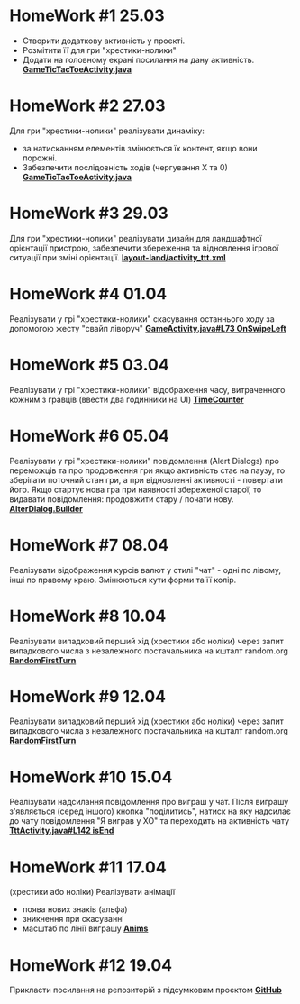 # HomeWork #1 25.03
- Створити додаткову активність у проєкті.
- Розмітити її  для гри "хрестики-нолики"
- Додати на головному екрані посилання на дану активність.
<a href="https://github.com/AntonDegt/Android-PV111/blob/48a3b73638cae71e921a3a840eda6e3c6b5c4687/app/src/main/java/step/learning/android111/GameTicTacToeActivity.java">**GameTicTacToeActivity.java**</a>



# HomeWork #2 27.03
Для гри "хрестики-нолики" реалізувати динаміку: 
- за натисканням елементів змінюється їх контент, якщо вони порожні.
- Забезпечити послідовність ходів (чергування Х та 0)
<a href="https://github.com/AntonDegt/Android-PV111/blob/48a3b73638cae71e921a3a840eda6e3c6b5c4687/app/src/main/java/step/learning/android111/GameTicTacToeActivity.java">**GameTicTacToeActivity.java**</a>



# HomeWork #3 29.03
Для гри "хрестики-нолики" реалізувати дизайн для ландшафтної орієнтації пристрою, забезпечити збереження та відновлення ігрової ситуації при зміні орієнтації.
<a href="https://github.com/AntonDegt/Android-PV111/blob/48a3b73638cae71e921a3a840eda6e3c6b5c4687/app/src/main/res/layout-land/activity_ttt.xml">**layout-land/activity_ttt.xml**</a>



# HomeWork #4 01.04
Реалізувати у грі "хрестики-нолики" скасування останнього ходу за допомогою жесту "свайп ліворуч"
<a href="https://github.com/AntonDegt/Android-PV111/blob/48a3b73638cae71e921a3a840eda6e3c6b5c4687/app/src/main/java/step/learning/android111/GameActivity.java#L73">**GameActivity.java#L73 OnSwipeLeft**</a>



# HomeWork #5 03.04
Реалізувати у грі "хрестики-нолики" відображення часу, витраченного кожним з гравців (ввести два годинники на UI)
<a href="https://github.com/AntonDegt/Android-PV111/blob/48a3b73638cae71e921a3a840eda6e3c6b5c4687/app/src/main/java/step/learning/android111/GameTicTacToeActivity.java#L122">**TimeCounter**</a>



# HomeWork #6 05.04
Реалізувати у грі "хрестики-нолики" повідомлення (Alert Dialogs) про переможців та про продовження гри якщо активність стає на паузу, то зберігати поточний стан гри, а при відновленні активності - повертати його.
Якщо стартує нова гра при наявності збереженої старої, то видавати повідомлення: продовжити стару / почати нову.
<a href="https://github.com/AntonDegt/Android-PV111/blob/48a3b73638cae71e921a3a840eda6e3c6b5c4687/app/src/main/java/step/learning/pvapp/TttActivity.java#L154">**AlterDialog.Builder**</a>



# HomeWork #7 08.04
Реалізувати відображення курсів валют у стилі "чат" - одні по лівому, інші по правому краю. Змінюються кути форми та її колір.



# HomeWork #8 10.04
Реалізувати випадковий перший хід (хрестики або ноліки) через запит випадкового числа з незалежного постачальника на кшталт random.org
<a href="https://github.com/AntonDegt/Android-PV111/blob/48a3b73638cae71e921a3a840eda6e3c6b5c4687/app/src/main/java/step/learning/pvapp/TttActivity.java#L112">**RandomFirstTurn**</a>



# HomeWork #9 12.04
Реалізувати випадковий перший хід (хрестики або ноліки) через запит випадкового числа з незалежного постачальника на кшталт random.org
<a href="https://github.com/AntonDegt/Android-PV111/blob/48a3b73638cae71e921a3a840eda6e3c6b5c4687/app/src/main/java/step/learning/pvapp/TttActivity.java#L112">**RandomFirstTurn**</a>



# HomeWork #10 15.04
Реалізувати надсилання повідомлення про виграш у чат. Після виграшу з'являється (серед іншого) кнопка "поділитись", натиск на яку надсилає до чату повідомлення "Я виграв у ХО" та переходить на активність чату
<a href="https://github.com/AntonDegt/Android-PV111/blob/48a3b73638cae71e921a3a840eda6e3c6b5c4687/app/src/main/java/step/learning/pvapp/TttActivity.java#L142">**TttActivity.java#L142 isEnd**</a>



# HomeWork #11 17.04
(хрестики або ноліки) Реалізувати анімації
- поява нових знаків (альфа)
- зникнення при скасуванні
- масштаб по лінії виграшу
<a href="https://github.com/AntonDegt/Android-PV111/tree/48a3b73638cae71e921a3a840eda6e3c6b5c4687/app/src/main/res/anim">**Anims**</a>



# HomeWork #12 19.04
Прикласти посилання на репозиторій з підсумковим проєктом
<a href="github.com/AntonDegt/Android-PV111">**GitHub**</a>
